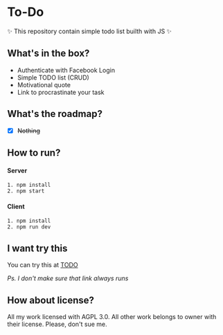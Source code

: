# To-Do

:sparkles: This repository contain simple todo list builth with JS :sparkles:

## What's in the box?

* Authenticate with Facebook Login
* Simple TODO list (CRUD)
* Motivational quote
* Link to procrastinate your task

## What's the roadmap?

- [x] ~~Nothing~~

## How to run?

#### Server
```
1. npm install
2. npm start
```

#### Client
```
1. npm install
2. npm run dev
```

## I want try this

You can try this at [TODO](http://todo.dhnlr.com)

*Ps. I don't make sure that link always runs*

## How about license?
All my work licensed with AGPL 3.0. All other work belongs to owner with their license. Please, don't sue me.
